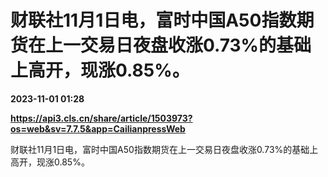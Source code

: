 # 财联社11月1日电，富时中国A50指数期货在上一交易日夜盘收涨0.73%的基础上高开，现涨0.85%。

**2023-11-01 01:28**

**https://api3.cls.cn/share/article/1503973?os=web&sv=7.7.5&app=CailianpressWeb**

财联社11月1日电，富时中国A50指数期货在上一交易日夜盘收涨0.73%的基础上高开，现涨0.85%。